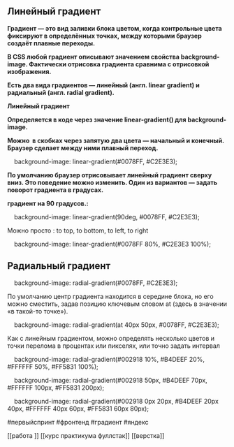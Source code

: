 
## **Линейный градиент**

**Градиент — это вид заливки блока цветом, когда контрольные цвета фиксируют в определённых точках, между которыми браузер создаёт плавные переходы.** 

**В CSS любой градиент описывают значением свойства background-image. Фактически отрисовка градиента сравнима с отрисовкой изображения.**

**Есть два вида градиентов — линейный (англ. linear gradient) и радиальный (англ. radial gradient).** 

**Линейный градиент**

**Определяется в коде через значение linear-gradient() для background-image.**

  

  

**Можно  в скобках через запятую два цвета — начальный и конечный. Браузер сделает между ними плавный переход.**

  

    background-image: linear-gradient(#0078FF, #C2E3E3);

  

  

**По умолчанию браузер отрисовывает линейный градиент сверху вниз. Это поведение можно изменить. Один из вариантов — задать поворот градиента в градусах.**

  

**градиент на 90 градусов.:**

    background-image: linear-gradient(90deg, #0078FF, #C2E3E3);

  

  

Можно просто : to top, to bottom, to left, to right

  

  

    background-image: linear-gradient(#0078FF 80%, #C2E3E3 100%);

  

## **Радиальный градиент**

  

    background-image: radial-gradient(#0078FF, #C2E3E3);

  

По умолчанию центр градиента находится в середине блока, но его можно сместить, задав позицию ключевым словом at (здесь в значении «в такой-то точке»).

  

    background-image: radial-gradient(at 40px 50px, #0078FF, #C2E3E3);

  

Как с линейным градиентом, можно определять несколько цветов и точки перелома в процентах или пикселях, или точно задать интервал 

  

    background-image: radial-gradient(#002918 10%, #B4DEEF 20%, #FFFFFF 50%, #FF5831 100%);

    background-image: radial-gradient(#002918 50px, #B4DEEF 70px, #FFFFFF 100px, #FF5831 200px);

    background-image: radial-gradient(#002918 0px 20px, #B4DEEF 20px 40px, #FFFFFF 40px 60px, #FF5831 60px 80px);



 #первыйспринт #фронтенд #градиент #яндекс

[[работа ]]
[[курс практикума фуллстак]]
[[верстка]]
